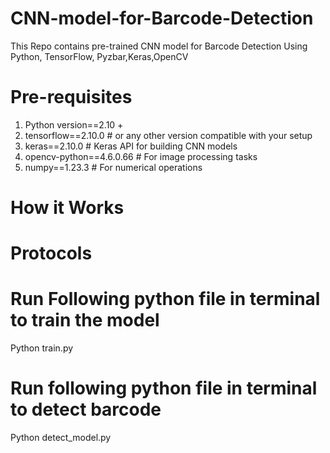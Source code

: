 # CNN-model-for-Barcode-Detection
This Repo contains pre-trained CNN model for Barcode Detection Using Python, TensorFlow, Pyzbar,Keras,OpenCV

# Pre-requisites 
1) Python version==2.10 +
2) tensorflow==2.10.0  # or any other version compatible with your setup
3) keras==2.10.0       # Keras API for building CNN models
4) opencv-python==4.6.0.66  # For image processing tasks
5) numpy==1.23.3       # For numerical operations

# How it Works


# Protocols

# Run Following python file in terminal to train the model
Python train.py
# Run following python file in terminal to detect barcode
Python detect_model.py
